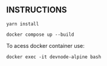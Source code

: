 ## INSTRUCTIONS

<p><code>yarn install</code></p>
<p><code>docker compose up --build</code></p>
<p>To acess docker container use:</p>
<code>docker exec -it devnode-alpine bash</code>

